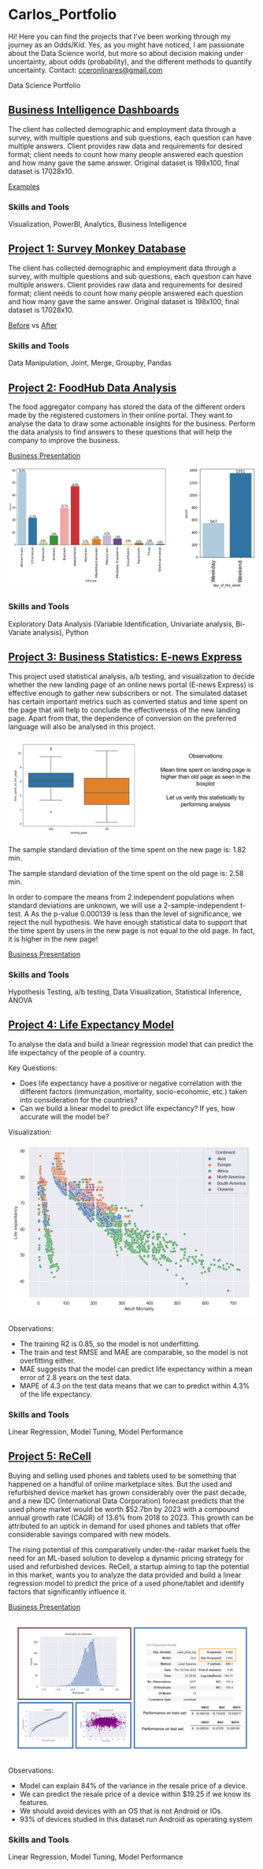 # Carlos_Portfolio

Hi! Here you can find the projects that I've been working through my journey as an Odds/Kid. Yes, as you might have noticed, I am passionate about the Data Science world, but more so about decision making under uncertainty, about odds (probability), and the different methods to quantify uncertainty. 
Contact: cceronlinares@gmail.com

Data Science Portfolio

## [Business Intelligence Dashboards](https://drive.google.com/file/d/1djQdAdk64jSRLj9DtKWHY7Ynhvai76Kr/view?usp=sharing)
The client has collected demographic and employment data through a survey, with multiple questions and sub questions, each question can have multiple answers. Client provides raw data and requirements for desired format; client needs to count how many people answered each question and how many gave the same answer. Original dataset is 198x100, final dataset is 17028x10.

[Examples](https://drive.google.com/file/d/1djQdAdk64jSRLj9DtKWHY7Ynhvai76Kr/view?usp=sharing)

### Skills and Tools
Visualization, PowerBI, Analytics, Business Intelligence

## [Project 1: Survey Monkey Database](https://github.com/carlosarturoceron/Survey_Monkey)
The client has collected demographic and employment data through a survey, with multiple questions and sub questions, each question can have multiple answers. Client provides raw data and requirements for desired format; client needs to count how many people answered each question and how many gave the same answer. Original dataset is 198x100, final dataset is 17028x10.

[Before](https://docs.google.com/spreadsheets/d/1uh5mW-GYSNhjLtgTrMXQHXYbZ6bmfDkN/edit?usp=sharing&ouid=105935294305889029944&rtpof=true&sd=true) vs [After](https://docs.google.com/spreadsheets/d/146KMv6cd8A4UaPi1YH59wtn5vNKx5a-e/edit?usp=sharing&ouid=105935294305889029944&rtpof=true&sd=true)

### Skills and Tools
Data Manipulation, Joint, Merge, Groupby, Pandas

## [Project 2: FoodHub Data Analysis](https://github.com/carlosarturoceron/Foodhub_Project)
The food aggregator company has stored the data of the different orders made by the registered customers in their online portal. They want to analyse the data to draw some actionable insights for the business. Perform the data analysis to find answers to these questions that will help the company to improve the business.

[Business Presentation](https://drive.google.com/file/d/1YB0L7ZdyFBMT8UNEs5KHNeTE7utUcCKr/view?usp=sharing)

![](/images/Project2.jpg)  

### Skills and Tools
Exploratory Data Analysis (Variable Identification, Univariate analysis, Bi-Variate analysis), Python

## [Project 3: Business Statistics: E-news Express](https://github.com/carlosarturoceron/ENews_Express_Project)
This project used statistical analysis, a/b testing, and visualization to decide whether the new landing page of an online news portal (E-news Express) is effective enough to gather new subscribers or not. The simulated dataset has certain important metrics such as converted status and time spent on the page that will help to conclude the effectiveness of the new landing page. Apart from that, the dependence of conversion on the preferred language will also be analysed in this project.

![](images/NewVSOld.JPG)

The sample standard deviation of the time spent on the new page is: 1.82 min.

The sample standard deviation of the time spent on the old page is: 2.58 min.

In order to compare the means from 2 independent populations when standard deviations are unknown, we will use a 2-sample-independent t-test. A
As the p-value 0.000139 is less than the level of significance, we reject the null hypothesis. We have enough statistical data to support that the time spent by users in the new page is not equal to the old page. In fact, it is higher in the new page!

[Business Presentation](https://drive.google.com/file/d/18AZm43BkgNsA55AIeeeBoPg-3kfZ7aXT/view?usp=sharing)

### Skills and Tools
Hypothesis Testing, a/b testing, Data Visualization, Statistical Inference, ANOVA

## [Project 4: Life Expectancy Model]()
To analyse the data and build a linear regression model that can predict the life expectancy of the people of a country.

Key Questions:
* Does life expectancy have a positive or negative correlation with the different factors (immunization, mortality, socio-economic, etc.) taken into consideration for the countries?
* Can we build a linear model to predict life expectancy? If yes, how accurate will the model be?

Visualization:

![](images/Visualization.JPG)


Observations:
* The training R2 is 0.85, so the model is not underfitting.
* The train and test RMSE and MAE are comparable, so the model is not overfitting either.
* MAE suggests that the model can predict life expectancy within a mean error of 2.8 years on the test data.
* MAPE of 4.3 on the test data means that we can to predict within 4.3% of the life expectancy.

### Skills and Tools
Linear Regression, Model Tuning, Model Performance

## [Project 5: ReCell](https://github.com/carlosarturoceron/ReCell)
Buying and selling used phones and tablets used to be something that happened on a handful of online marketplace sites. But the used and refurbished device market has grown considerably over the past decade, and a new IDC (International Data Corporation) forecast predicts that the used phone market would be worth $52.7bn by 2023 with a compound annual growth rate (CAGR) of 13.6% from 2018 to 2023. This growth can be attributed to an uptick in demand for used phones and tablets that offer considerable savings compared with new models.

The rising potential of this comparatively under-the-radar market fuels the need for an ML-based solution to develop a dynamic pricing strategy for used and refurbished devices. ReCell, a startup aiming to tap the potential in this market, wants you to analyze the data provided and build a linear regression model to predict the price of a used phone/tablet and identify factors that significantly influence it.

[Business Presentation](https://drive.google.com/file/d/1fvzSZX7njYS3KRNu7UhVXL4aRPrQ3W3Q/view?usp=sharing)

![](images/ReCellModel.png)

Observations:
* Model can explain 84% of the variance in the resale price of a device.
* We can predict the resale price of a device within $19.25 if we know its features.
* We should avoid devices with an OS that is not Android or IOs.
* 93% of devices studied in this dataset run Android as operating system

### Skills and Tools
Linear Regression, Model Tuning, Model Performance


